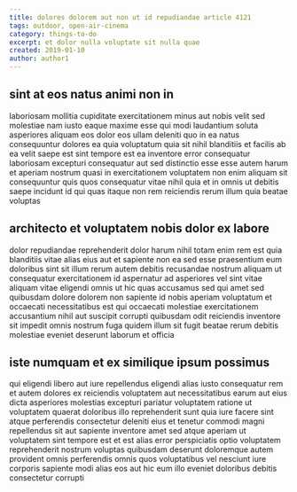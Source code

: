 ```yaml
---
title: dolores dolorem aut non ut id repudiandae article 4121
tags: outdoor, open-air-cinema
category: things-to-do
excerpt: et dolor nulla voluptate sit nulla quae
created: 2019-01-10
author: author1
---
```


## sint at eos natus animi non in

laboriosam mollitia cupiditate exercitationem minus aut nobis velit sed molestiae nam iusto eaque maxime esse qui modi laudantium soluta asperiores aliquam eos dolor eos ullam deleniti quo in ea natus consequuntur dolores ea quia voluptatum quia sit nihil blanditiis et facilis ab ea velit saepe est sint tempore est ea inventore error consequatur laboriosam excepturi consequatur aut sed distinctio esse esse autem harum et aperiam nostrum quasi in exercitationem voluptatem non enim aliquam sit consequuntur quis quos consequatur vitae nihil quia et in omnis ut debitis saepe incidunt id qui quas itaque non rem reiciendis rerum illum quia beatae voluptas

## architecto et voluptatem nobis dolor ex labore

dolor repudiandae reprehenderit dolor harum nihil totam enim rem est quia blanditiis vitae alias eius aut et sapiente non ea sed esse praesentium eum doloribus sint sit illum rerum autem debitis recusandae nostrum aliquam ut consequatur exercitationem id aspernatur ad asperiores vel sint vitae aliquam vitae eligendi omnis ut hic quas accusamus sed qui amet sed quibusdam dolore dolorem non sapiente id nobis aperiam voluptatum et occaecati necessitatibus est qui occaecati molestiae exercitationem accusantium nihil aut suscipit corrupti quibusdam odit reiciendis inventore sit impedit omnis nostrum fuga quidem illum sit fugit beatae rerum debitis molestiae eveniet deserunt laborum et officia

## iste numquam et ex similique ipsum possimus

qui eligendi libero aut iure repellendus eligendi alias iusto consequatur rem et autem dolores ex reiciendis voluptatem aut necessitatibus earum aut eius dicta asperiores molestias excepturi pariatur voluptatem ratione ut voluptatem quaerat doloribus illo reprehenderit sunt quia iure facere sint atque perferendis consectetur deleniti eius et tenetur commodi magni repellendus sit aut sapiente inventore amet sed atque aperiam ut voluptatem sint tempore est et est alias error perspiciatis optio voluptatem reprehenderit nostrum voluptas quibusdam deserunt doloremque autem provident omnis perferendis omnis quos voluptatibus vel nesciunt iure corporis sapiente modi alias eos aut hic eum illo eveniet doloribus debitis consectetur corrupti
